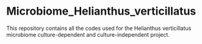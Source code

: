 # Microbiome_Helianthus_verticillatus

This repository contains all the codes used for the Helianthus verticillatus microbiome culture-dependent and culture-independent project. 
